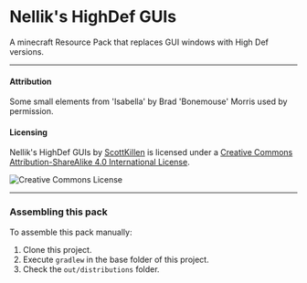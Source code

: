 # Nellik's HighDef GUIs

A minecraft Resource Pack that replaces GUI windows with High Def versions.

* * *

#### Attribution

Some small elements from 'Isabella' by Brad 'Bonemouse' Morris used by permission.

#### Licensing

Nellik's HighDef GUIs by [ScottKillen](http://no.link.yet") is licensed under a [Creative Commons Attribution-ShareAlike 4.0 International License](http://creativecommons.org/licenses/by-sa/4.0/).

![Creative Commons License](https://i.creativecommons.org/l/by-sa/4.0/88x31.png)

* * *

### Assembling this pack

To assemble this pack manually:
1. Clone this project.
1. Execute `gradlew` in the base folder of this project.
2. Check the `out/distributions` folder.
